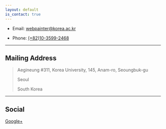 ```yaml
---
layout: default
is_contact: true
---
```


* Email: [webpainter@korea.ac.kr](mailto:webpainter@korea.ac.kr)

* Phone: [(+82)10-3599-2468](tel:+82-1035992468)

---

## Mailing Address

> Aegineung #311, Korea University, 145, Anam-ro, Seoungbuk-gu
>
> Seoul
>
> South Korea

---

## Social

[Google+](#)
